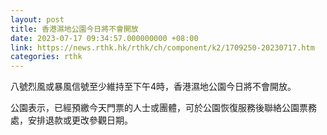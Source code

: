 ```yaml
---
layout: post
title: 香港濕地公園今日將不會開放
date: 2023-07-17 09:34:57.000000000 +08:00
link: https://news.rthk.hk/rthk/ch/component/k2/1709250-20230717.htm
categories: rthk
---
```


八號烈風或暴風信號至少維持至下午4時，香港濕地公園今日將不會開放。

公園表示，已經預繳今天門票的人士或團體，可於公園恢復服務後聯絡公園票務處，安排退款或更改參觀日期。
